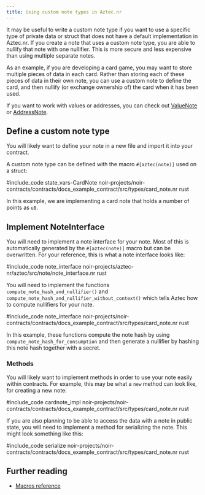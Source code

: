 ```yaml
---
title: Using custom note types in Aztec.nr
---
```


It may be useful to write a custom note type if you want to use a specific type of private data or struct that does not have a default implementation in Aztec.nr. If you create a note that uses a custom note type, you are able to nullify that note with one nullifier. This is more secure and less expensive than using multiple separate notes.

As an example, if you are developing a card game, you may want to store multiple pieces of data in each card. Rather than storing each of these pieces of data in their own note, you can use a custom note to define the card, and then nullify (or exchange ownership of) the card when it has been used. 

If you want to work with values or addresses, you can check out [ValueNote](./value_note.md) or [AddressNote](./address_note.md). 

## Define a custom note type

You will likely want to define your note in a new file and import it into your contract.

A custom note type can be defined with the macro `#[aztec(note)]` used on a struct:

#include_code state_vars-CardNote noir-projects/noir-contracts/contracts/docs_example_contract/src/types/card_note.nr rust

In this example, we are implementing a card note that holds a number of points as `u8`.

## Implement NoteInterface

You will need to implement a note interface for your note. Most of this is automatically generated by the `#[aztec(note)]` macro but can be overwritten. For your reference, this is what a note interface looks like:

#include_code note_interface noir-projects/aztec-nr/aztec/src/note/note_interface.nr rust

You will need to implement the functions `compute_note_hash_and_nullifier()` and `compute_note_hash_and_nullifier_without_context()` which tells Aztec how to compute nullifiers for your note.

#include_code note_interface noir-projects/noir-contracts/contracts/docs_example_contract/src/types/card_note.nr rust
 
In this example, these functions compute the note hash by using `compute_note_hash_for_consumption` and then generate a nullifier by hashing this note hash together with a secret.

### Methods

You will likely want to implement methods in order to use your note easily within contracts. For example, this may be what a `new` method can look like, for creating a new note:

#include_code cardnote_impl noir-projects/noir-contracts/contracts/docs_example_contract/src/types/card_note.nr rust

If you are also planning to be able to access the data with a note in public state, you will need to implement a method for serializing the note. This might look something like this:

#include_code serialize noir-projects/noir-contracts/contracts/docs_example_contract/src/types/card_note.nr rust

## Further reading

- [Macros reference](../../../../../reference/developer_references/smart_contract_reference/macros.md)
